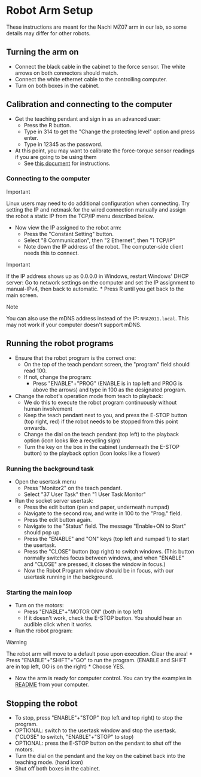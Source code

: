 # Robot Arm Setup
These instructions are meant for the Nachi MZ07 arm in our lab, so some details may differ for other robots.

## Turning the arm on
* Connect the black cable in the cabinet to the force sensor. The white arrows on both connectors should match.
* Connect the white ethernet cable to the controlling computer.
* Turn on both boxes in the cabinet.

## Calibration and connecting to the computer
* Get the teaching pendant and sign in as an advanced user:
	* Press the R button.
	* Type in 314 to get the "Change the protecting level" option and press enter.
	* Type in 12345 as the password.
* At this point, you may want to calibrate the force-torque sensor readings if you are going to be using them
	* See [this document](force_calibration.md) for instructions.
### Connecting to the computer
> [!IMPORTANT]
> Linux users may need to do additional configuration when connecting.
> Try setting the IP and netmask for the wired connection manually and assign the robot a static IP from the TCP/IP menu described below.

* Now view the IP assigned to the robot arm:
	* Press the "Constant Setting" button.
	* Select "8 Communication", then "2 Ethernet", then "1 TCP/IP"
	* Note down the IP address of the robot. The computer-side client needs this to connect.
> [!IMPORTANT]
> If the IP address shows up as 0.0.0.0 in Windows, restart Windows' DHCP server: Go to network settings on the computer and set the IP assignment to manual-IPv4, then back to automatic.
	* Press R until you get back to the main screen.
	
> [!NOTE]
> You can also use the mDNS address instead of the IP: `NRA2011.local`.
> This may not work if your computer doesn't support mDNS.

## Running the robot programs
* Ensure that the robot program is the correct one:
	* On the top of the teach pendant screen, the "program" field should read 100.
	* If not, change the program:
		* Press "ENABLE"+"PROG" (ENABLE is in top left and PROG is above the arrows) and type in 100 as the designated program.
* Change the robot's operation mode from teach to playback:
	* We do this to execute the robot program continuously without human involvement
	* Keep the teach pendant next to you, and press the E-STOP button (top right, red) if the robot needs to be stopped from this point onwards.
	* Change the dial on the teach pendant (top left) to the playback option (icon looks like a recycling sign)
	* Turn the key on the box in the cabinet (underneath the E-STOP button) to the playback option (icon looks like a flower)
### Running the background task
* Open the usertask menu
	* Press "Monitor2" on the teach pendant.
	* Select "37 User Task" then "1 User Task Monitor"
* Run the socket server usertask:
	* Press the edit button (pen and paper, underneath numpad)
	* Navigate to the second row, and write in 100 to the "Prog." field.
	* Press the edit button again.
	* Navigate to the "Status" field. The message "Enable+ON to Start" should pop up.
	* Press the "ENABLE" and "ON" keys (top left and numpad 1) to start the usertask.
	* Press the "CLOSE" button (top right) to switch windows. (This button normally
	switches focus between windows, and when "ENABLE" and "CLOSE" are pressed, it closes
	the window in focus.)
	* Now the Robot Program window should be in focus, with our usertask running in the background.
### Starting the main loop
* Turn on the motors:
	* Press "ENABLE"+"MOTOR ON" (both in top left)
	* If it doesn't work, check the E-STOP button. You should hear an audible click when it works.
* Run the robot program:
> [!WARNING]
> The robot arm will move to a default pose upon execution. Clear the area!
	* Press "ENABLE"+"SHIFT"+"GO" to run the program. (ENABLE and SHIFT are in top left, GO is on the right)
	* Choose YES.
* Now the arm is ready for computer control. You can try the examples in [README](../README.md) from your computer.

## Stopping the robot
* To stop, press "ENABLE"+"STOP" (top left and top right) to stop the program.
* OPTIONAL: switch to the usertask window and stop the usertask. ("CLOSE" to switch, "ENABLE"+"STOP" to stop)
* OPTIONAL: press the E-STOP button on the pendant to shut off the motors.
* Turn the dial on the pendant and the key on the cabinet back into the teaching mode. (hand icon)
* Shut off both boxes in the cabinet.
